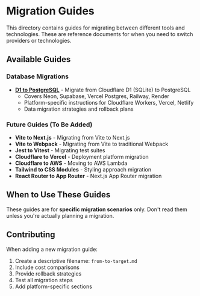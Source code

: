 # Migration Guides

This directory contains guides for migrating between different tools and technologies. These are reference documents for when you need to switch providers or technologies.

## Available Guides

### Database Migrations
- **[D1 to PostgreSQL](./d1-to-postgresql.md)** - Migrate from Cloudflare D1 (SQLite) to PostgreSQL
  - Covers Neon, Supabase, Vercel Postgres, Railway, Render
  - Platform-specific instructions for Cloudflare Workers, Vercel, Netlify
  - Data migration strategies and rollback plans

### Future Guides (To Be Added)
- **Vite to Next.js** - Migrating from Vite to Next.js
- **Vite to Webpack** - Migrating from Vite to traditional Webpack
- **Jest to Vitest** - Migrating test suites
- **Cloudflare to Vercel** - Deployment platform migration
- **Cloudflare to AWS** - Moving to AWS Lambda
- **Tailwind to CSS Modules** - Styling approach migration
- **React Router to App Router** - Next.js App Router migration

## When to Use These Guides

These guides are for **specific migration scenarios** only. Don't read them unless you're actually planning a migration.

## Contributing

When adding a new migration guide:
1. Create a descriptive filename: `from-to-target.md`
2. Include cost comparisons
3. Provide rollback strategies
4. Test all migration steps
5. Add platform-specific sections